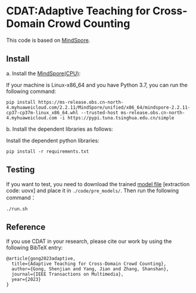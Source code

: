 # CDAT:Adaptive Teaching for Cross-Domain Crowd Counting
 This code is based on [MindSpore](https://gitee.com/mindspore/mindspore).

## Install
a. Install the [MindSpore(CPU)](https://www.mindspore.cn/install): 

If your machine is Linux-x86_64 and you have Python 3.7, you can run the following command:

```shell
pip install https://ms-release.obs.cn-north-4.myhuaweicloud.com/2.2.11/MindSpore/unified/x86_64/mindspore-2.2.11-cp37-cp37m-linux_x86_64.whl --trusted-host ms-release.obs.cn-north-4.myhuaweicloud.com -i https://pypi.tuna.tsinghua.edu.cn/simple
```

b. Install the dependent libraries as follows: 

Install the dependent python libraries: 

```shell
pip install -r requirements.txt
```


##  Testing


If you want to test, you need to download the trained [model file](https://pan.baidu.com/s/12cq6lwbEwIn0MQ0o-PeboA) [extraction code: uovx] and place it in  `./code/pre_models/`.
Then run the following command：
```shell
./run.sh
```
## Reference
If you use CDAT in your research, please cite our work by using the following BibTeX entry:
```shell
@article{gong2023adaptive,
  title={Adaptive Teaching for Cross-Domain Crowd Counting},
  author={Gong, Shenjian and Yang, Jian and Zhang, Shanshan},
  journal={IEEE Transactions on Multimedia},
  year={2023}
}
```
